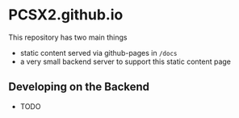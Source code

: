 # PCSX2.github.io

This repository has two main things
- static content served via github-pages in `/docs`
- a very small backend server to support this static content page

## Developing on the Backend

- TODO
